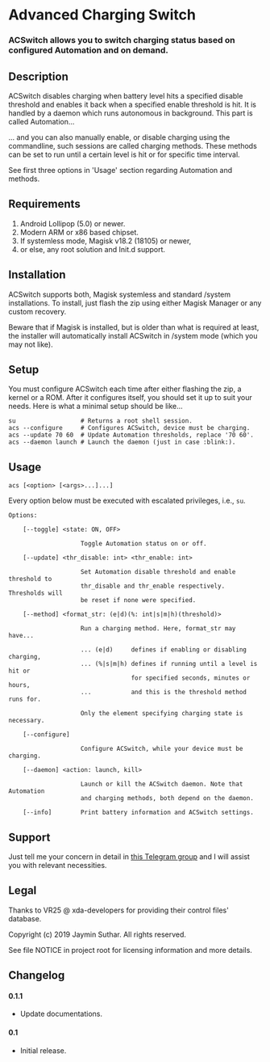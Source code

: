 # Advanced Charging Switch

### ACSwitch allows you to switch charging status based on configured Automation and on demand.

## Description

ACSwitch disables charging when battery level hits a specified disable threshold
and enables it back when a specified enable threshold is hit. It is handled by a
daemon which runs autonomous in background. This part is called Automation...

... and you can also manually enable, or disable charging using the commandline,
such sessions are called charging methods. These methods can be set to run until
a certain level is hit or for specific time interval.

See first three options in 'Usage' section regarding Automation and methods.

## Requirements

1. Android Lollipop (5.0) or newer.
2. Modern ARM or x86 based chipset.
3. If systemless mode, Magisk v18.2 (18105) or newer,
4. or else, any root solution and Init.d support.

## Installation

ACSwitch supports both, Magisk systemless and standard /system installations. To
install, just flash the zip using either Magisk Manager or any custom recovery.

Beware that if Magisk is installed, but is older than what is required at least,
the installer will automatically install ACSwitch in /system mode (which you may
not like).

## Setup

You must configure ACSwitch each time after either flashing the zip, a kernel or
a ROM. After it configures itself, you should set it up to suit your needs. Here
is what a minimal setup should be like...

    su                  # Returns a root shell session.
    acs --configure     # Configures ACSwitch, device must be charging.
    acs --update 70 60  # Update Automation thresholds, replace '70 60'.
    acs --daemon launch # Launch the daemon (just in case :blink:).

## Usage

`acs [<option> [<args>...]...]`

Every option below must be executed with escalated privileges, i.e., `su`.

    Options:

        [--toggle] <state: ON, OFF>

                        Toggle Automation status on or off.

        [--update] <thr_disable: int> <thr_enable: int>

                        Set Automation disable threshold and enable threshold to
                        thr_disable and thr_enable respectively. Thresholds will
                        be reset if none were specified.

        [--method] <format_str: (e|d)(%: int|s|m|h)(threshold)>

                        Run a charging method. Here, format_str may have...

                        ... (e|d)     defines if enabling or disabling charging,
                        ... (%|s|m|h) defines if running until a level is hit or
                                      for specified seconds, minutes or hours,
                        ...           and this is the threshold method runs for.

                        Only the element specifying charging state is necessary.

        [--configure]

                        Configure ACSwitch, while your device must be charging.

        [--daemon] <action: launch, kill>

                        Launch or kill the ACSwitch daemon. Note that Automation
                        and charging methods, both depend on the daemon.

        [--info]        Print battery information and ACSwitch settings.

## Support

Just tell me your concern in detail in [this Telegram group](https://t.me/joinchat/JUfXGwuAuzKxo5boALVf1w)
and I will assist you with relevant necessities.

## Legal

Thanks to VR25 @ xda-developers for providing their control files' database.

Copyright (c) 2019 Jaymin Suthar. All rights reserved.

See file NOTICE in project root for licensing information and more details.

## Changelog

#### 0.1.1

- Update documentations.

#### 0.1

- Initial release.
